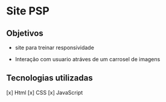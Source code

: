 # Site PSP 


## Objetivos 
- site para treinar responsividade  

- Interação com usuario atráves de um carrosel de imagens

## Tecnologias utilizadas

[x] Html
[x] CSS
[x] JavaScript
